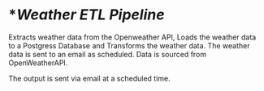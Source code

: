 # **Weather ETL Pipeline*
Extracts weather data from the Openweather API, Loads the weather data to a Postgress Database and Transforms the weather data. 
The weather data is sent to an email as scheduled.
Data is sourced from OpenWeatherAPI.


The output is sent via email at a scheduled time.

